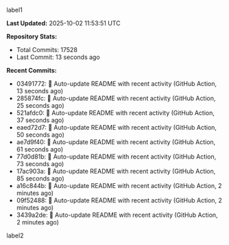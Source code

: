 
label1 
<!-- ACTIVITY_START -->
**Last Updated:** 2025-10-02 11:53:51 UTC

**Repository Stats:**
- Total Commits: 17528
- Last Commit: 13 seconds ago

**Recent Commits:**
- 03491772: 🤖 Auto-update README with recent activity (GitHub Action, 13 seconds ago)
- 285874fc: 🤖 Auto-update README with recent activity (GitHub Action, 25 seconds ago)
- 521afdc0: 🤖 Auto-update README with recent activity (GitHub Action, 37 seconds ago)
- eaed72d7: 🤖 Auto-update README with recent activity (GitHub Action, 50 seconds ago)
- ae7d9f40: 🤖 Auto-update README with recent activity (GitHub Action, 61 seconds ago)
- 77d0d81b: 🤖 Auto-update README with recent activity (GitHub Action, 73 seconds ago)
- 17ac903a: 🤖 Auto-update README with recent activity (GitHub Action, 85 seconds ago)
- a16c844b: 🤖 Auto-update README with recent activity (GitHub Action, 2 minutes ago)
- 09f52488: 🤖 Auto-update README with recent activity (GitHub Action, 2 minutes ago)
- 3439a2de: 🤖 Auto-update README with recent activity (GitHub Action, 2 minutes ago)
<!-- ACTIVITY_END -->

label2
